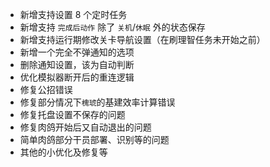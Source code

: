 - 新增支持设置 8 个定时任务
- 新增支持 `完成后动作` 除了 `关机`/`休眠` 外的状态保存
- 新增支持运行期修改关卡导航设置（在刷理智任务未开始之前）
- 新增一个完全不弹通知的选项
- 删除通知设置，该为自动判断
- 优化模拟器断开后的重连逻辑
- 修复公招错误
- 修复部分情况下`槐琥`的基建效率计算错误
- 修复托盘设置不保存的问题
- 修复肉鸽开始后又自动退出的问题
- 简单肉鸽部分干员部署、识别等的问题
- 其他的小优化及修复等
